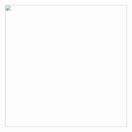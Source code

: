 <img src="https://www.google.com/images/branding/googlelogo/1x/googlelogo_color_272x92dp.png" width="400">